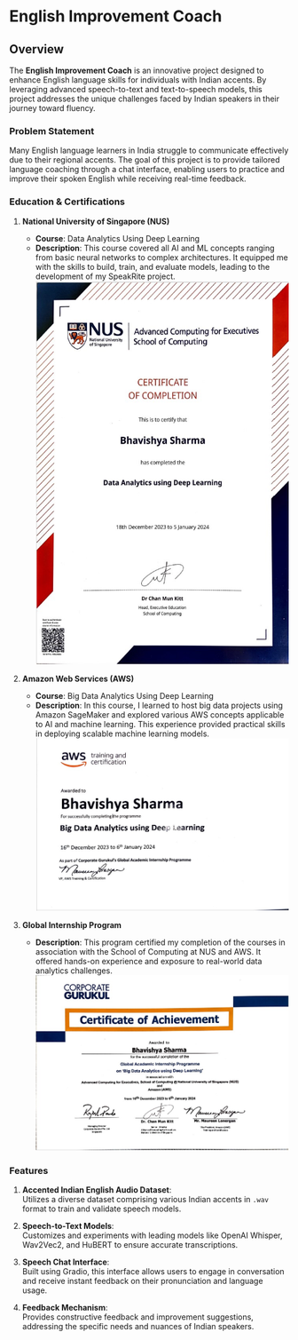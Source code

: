 # English Improvement Coach

## Overview

The **English Improvement Coach** is an innovative project designed to enhance English language skills for individuals with Indian accents. By leveraging advanced speech-to-text and text-to-speech models, this project addresses the unique challenges faced by Indian speakers in their journey toward fluency.

### Problem Statement

Many English language learners in India struggle to communicate effectively due to their regional accents. The goal of this project is to provide tailored language coaching through a chat interface, enabling users to practice and improve their spoken English while receiving real-time feedback.

### Education & Certifications

1. **National University of Singapore (NUS)**
   - **Course**: Data Analytics Using Deep Learning
   - **Description**: This course covered all AI and ML concepts ranging from basic neural networks to complex architectures. It equipped me with the skills to build, train, and evaluate models, leading to the development of my SpeakRite project.
     ![Proof of Work](https://github.com/Bhxvishya/SpeakRite/blob/master/NUS%20cert.jpg)

2. **Amazon Web Services (AWS)**
   - **Course**: Big Data Analytics Using Deep Learning
   - **Description**: In this course, I learned to host big data projects using Amazon SageMaker and explored various AWS concepts applicable to AI and machine learning. This experience provided practical skills in deploying scalable machine learning models.
          ![Proof of Work](https://github.com/Bhxvishya/SpeakRite/blob/master/AWS%20cert.jpg)

3. **Global Internship Program**
   - **Description**: This program certified my completion of the courses in association with the School of Computing at NUS and AWS. It offered hands-on experience and exposure to real-world data analytics challenges.
     ![Proof of Work](https://github.com/Bhxvishya/SpeakRite/blob/master/GAIP%20cert.jpg)

### Features

1. **Accented Indian English Audio Dataset**:  
   Utilizes a diverse dataset comprising various Indian accents in `.wav` format to train and validate speech models.

2. **Speech-to-Text Models**:  
   Customizes and experiments with leading models like OpenAI Whisper, Wav2Vec2, and HuBERT to ensure accurate transcriptions.

3. **Speech Chat Interface**:  
   Built using Gradio, this interface allows users to engage in conversation and receive instant feedback on their pronunciation and language usage.

4. **Feedback Mechanism**:  
   Provides constructive feedback and improvement suggestions, addressing the specific needs and nuances of Indian speakers.

